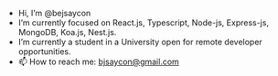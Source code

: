 -  Hi, I’m @bejsaycon
-  I’m currently focused on React.js, Typescript, Node-js, Express-js, MongoDB, Koa.js, Nest.js.
-  I’m currently a student in a University open for remote developer opportunities. 
- 📫 How to reach me: bjsaycon@gmail.com

<!---
bejsaycon/bejsaycon is a ✨ special ✨ repository because its `README.md` (this file) appears on your GitHub profile.
You can click the Preview link to take a look at your changes.
--->
